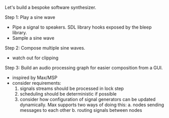 
Let's build a bespoke software synthesizer.

Step 1: Play a sine wave
- Pipe a signal to speakers. SDL library hooks exposed by the bleep library.
- Sample a sine wave

Step 2: Compose multiple sine waves.
- watch out for clipping

Step 3: Build an audio processing graph for easier composition from a GUI.
- inspired by Max/MSP
- consider requirements:
  1. signals streams should be processed in lock step
  2. scheduling should be deterministic if possible
  3. consider how configuration of signal generators can be updated
     dynamically. Max supports two ways of doing this:
     a. nodes sending messages to each other
     b. routing signals between nodes
